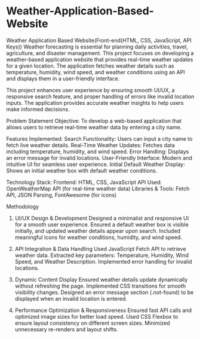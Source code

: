 # Weather-Application-Based-Website
Weather Application Based Website(Front-end(HTML, CSS, JavaScript, API Keys))
Weather forecasting is essential for planning daily activities, travel, agriculture, and disaster management. This project focuses on developing a weather-based application website that provides real-time weather updates for a given location. The application fetches weather details such as temperature, humidity, wind speed, and weather conditions using an API and displays them in a user-friendly interface.

This project enhances user experience by ensuring smooth UI/UX, a responsive search feature, and proper handling of errors like invalid location inputs.
The application provides accurate weather insights to help users make informed decisions.

Problem Statement
Objective:
To develop a web-based application that allows users to retrieve real-time weather data by entering a city name.

Features Implemented:
Search Functionality: Users can input a city name to fetch live weather details.
Real-Time Weather Updates: Fetches data including temperature, humidity, and wind speed.
Error Handling: Displays an error message for invalid locations.
User-Friendly Interface: Modern and intuitive UI for seamless user experience.
Initial Default Weather Display: Shows an initial weather box with default weather conditions.

Technology Stack:
Frontend: HTML, CSS, JavaScript
API Used: OpenWeatherMap API (for real-time weather data)
Libraries & Tools: Fetch API, JSON Parsing, FontAwesome (for icons)

Methodology
1. UI/UX Design & Development
Designed a minimalist and responsive UI for a smooth user experience.
Ensured a default weather box is visible initially, and updated weather details appear upon search.
Included meaningful icons for weather conditions, humidity, and wind speed.

2. API Integration & Data Handling
Used JavaScript Fetch API to retrieve weather data.
Extracted key parameters: Temperature, Humidity, Wind Speed, and Weather Description.
Implemented error handling for invalid locations.

3. Dynamic Content Display
Ensured weather details update dynamically without refreshing the page.
Implemented CSS transitions for smooth visibility changes.
Designed an error message section (.not-found) to be displayed when an invalid location is entered.

4. Performance Optimization & Responsiveness
Ensured fast API calls and optimized image sizes for better load speed.
Used CSS Flexbox to ensure layout consistency on different screen sizes.
Minimized unnecessary re-renders and layout shifts.

